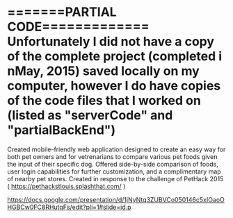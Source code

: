 =======PARTIAL CODE=============
Unfortunately I did not have a copy of the complete project (completed i nMay, 2015) saved locally on my computer, 
however I do have copies of the code files that I worked on (listed as "serverCode" and "partialBackEnd")
================================

Created mobile-friendly web application designed to create an easy way for both pet owners and for vetrenarians
to compare various pet foods given the input of their specific dog. Offered side-by-side comparison of foods, user 
login capabilities for further customization, and a complimentary map of nearby pet stores. Created in response to
the challenge of PetHack 2015 ( https://pethackstlouis.splashthat.com/ )

https://docs.google.com/presentation/d/1jNyNtq3ZUBVCo050146c5xIOaoOHGBCw0FC8RHutqFs/edit?pli=1#slide=id.p
